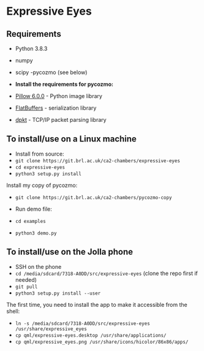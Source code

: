 # Expressive Eyes

## Requirements

- Python 3.8.3
- numpy
- scipy
-pycozmo (see below)

- **Install the requirements for pycozmo:**
- [Pillow 6.0.0](https://github.com/python-pillow/Pillow) - Python image library
- [FlatBuffers](https://github.com/google/flatbuffers) - serialization library
- [dpkt](https://github.com/kbandla/dpkt) - TCP/IP packet parsing library

## To install/use on a Linux machine

- Install from source:
- `git clone https://git.brl.ac.uk/ca2-chambers/expressive-eyes`
- `cd expressive-eyes`
- `python3 setup.py install`

Install my copy of pycozmo:
- `git clone https://git.brl.ac.uk/ca2-chambers/pycozmo-copy`

- Run demo file:
- `cd examples`
- `python3 demo.py`

## To install/use on the Jolla phone

- SSH on the phone
- `cd /media/sdcard/7318-A0DD/src/expressive-eyes` (clone the repo first if needed)
- `git pull`
- `python3 setup.py install --user`

The first time, you need to install the app to make it accessible from the shell:
- `ln -s /media/sdcard/7318-A0DD/src/expressive-eyes /usr/share/expressive_eyes`
- `cp qml/expressive-eyes.desktop /usr/share/applications/`
- `cp qml/expressive_eyes.png /usr/share/icons/hicolor/86x86/apps/`
